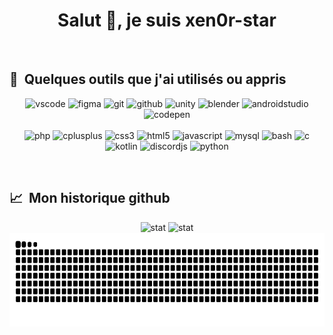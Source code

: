 <h1 align="center">Salut 👋, je suis xen0r-star</h1>
<br>

<h2 align="left"> 🚀 &nbsp;Quelques outils que j'ai utilisés ou appris</h2>
<p align="center">
<img src="https://cdn.jsdelivr.net/gh/devicons/devicon/icons/vscode/vscode-original.svg" alt="vscode" width="40" height="40"/>
<img src="https://cdn.jsdelivr.net/gh/devicons/devicon/icons/figma/figma-original.svg" alt="figma" width="40" height="40"/>
<img src="https://cdn.jsdelivr.net/gh/devicons/devicon/icons/git/git-original.svg" alt="git" width="40" height="40"/>
<img src="https://cdn.jsdelivr.net/gh/devicons/devicon/icons/github/github-original.svg" alt="github" width="40" height="40"/>
<img src="https://cdn.jsdelivr.net/gh/devicons/devicon/icons/unity/unity-original.svg" alt="unity" width="40" height="40"/>
<img src="https://cdn.jsdelivr.net/gh/devicons/devicon/icons/blender/blender-original.svg" alt="blender" width="40" height="40"/>
<img src="https://cdn.jsdelivr.net/gh/devicons/devicon/icons/androidstudio/androidstudio-original.svg" alt="androidstudio" width="40" height="40"/>
<img src="https://cdn.jsdelivr.net/gh/devicons/devicon@latest/icons/codepen/codepen-original.svg" alt="codepen" width="40" height="40"/>

<br>
<br>

<img src="https://cdn.jsdelivr.net/gh/devicons/devicon/icons/php/php-original.svg" alt="php" width="40" height="40"/>
<img src="https://cdn.jsdelivr.net/gh/devicons/devicon/icons/cplusplus/cplusplus-original.svg" alt="cplusplus" width="40" height="40"/>
<img src="https://cdn.jsdelivr.net/gh/devicons/devicon/icons/css3/css3-original.svg" alt="css3" width="40" height="40"/>
<img src="https://cdn.jsdelivr.net/gh/devicons/devicon/icons/html5/html5-original.svg" alt="html5" width="40" height="40"/>
<img src="https://cdn.jsdelivr.net/gh/devicons/devicon/icons/javascript/javascript-original.svg" alt="javascript" width="40" height="40"/>
<img src="https://cdn.jsdelivr.net/gh/devicons/devicon/icons/mysql/mysql-original.svg" alt="mysql" width="40" height="40"/>
<img src="https://cdn.jsdelivr.net/gh/devicons/devicon/icons/bash/bash-original.svg" alt="bash" width="40" height="40"/>
<img src="https://cdn.jsdelivr.net/gh/devicons/devicon/icons/c/c-original.svg" alt="c" width="45" height="40"/>
<img src="https://cdn.jsdelivr.net/gh/devicons/devicon/icons/kotlin/kotlin-original.svg" alt="kotlin" width="40" height="40"/>        
<img src="https://cdn.jsdelivr.net/gh/devicons/devicon/icons/discordjs/discordjs-original.svg" alt="discordjs" width="40" height="40"/>
<img src="https://cdn.jsdelivr.net/gh/devicons/devicon/icons/python/python-original.svg" alt="python" width="40" height="40"/>
</p>

<br>

<h2 align="left"> 📈 &nbsp;Mon historique github</h2>
<p align="center">
<img src="https://github-readme-stats.vercel.app/api?username=xen0r-star&show_icons=true&theme=dracula&rank_icon=github" alt="stat" height="150"/>
<img src="https://github-readme-stats.vercel.app/api/top-langs/?username=xen0r-star&layout=compact&theme=dracula" alt="stat" height="150"/>

<br>
  
<picture>
  <source media="(prefers-color-scheme: dark)" srcset="https://raw.githubusercontent.com/xen0r-star/xen0r-star/output/github-contribution-grid-snake-dark.svg">
  <source media="(prefers-color-scheme: light)" srcset="https://raw.githubusercontent.com/xen0r-star/xen0r-star/output/github-contribution-grid-snake.svg">
  <img alt="github contribution grid snake animation" src="https://raw.githubusercontent.com/xen0r-star/xen0r-star/output/github-contribution-grid-snake.svg" height="150">
</picture>
</p>
